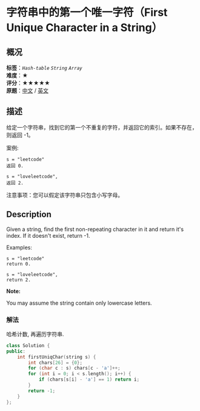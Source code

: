 # 字符串中的第一个唯一字符（First Unique Character in a String）
## 概况
**标签**：*`Hash-table`*  *`String`*  *`Array`*<br>
**难度**：★<br>
**评分**：★★★★★<br>
**原题**：[中文](https://leetcode-cn.com/problems/first-unique-character-in-a-string) / [英文](https://leetcode.com/problems/first-unique-character-in-a-string)
## 描述

给定一个字符串，找到它的第一个不重复的字符，并返回它的索引。如果不存在，则返回 -1。



案例:
```
s = "leetcode"
返回 0.

s = "loveleetcode",
返回 2.
```








注意事项：您可以假定该字符串只包含小写字母。



## Description

Given a string, find the first non-repeating character in it and return it's index. If it doesn't exist, return -1.



Examples:
```
s = "leetcode"
return 0.

s = "loveleetcode",
return 2.
```

**Note:**

 You may assume the string contain only lowercase letters.

### 解法
哈希计数, 再遍历字符串.
```c++
class Solution {
public:
    int firstUniqChar(string s) {
        int chars[26] = {0};
        for (char c : s) chars[c - 'a']++;
        for (int i = 0; i < s.length(); i++) {
            if (chars[s[i] - 'a'] == 1) return i;
        }
        return -1;
    }
};
```